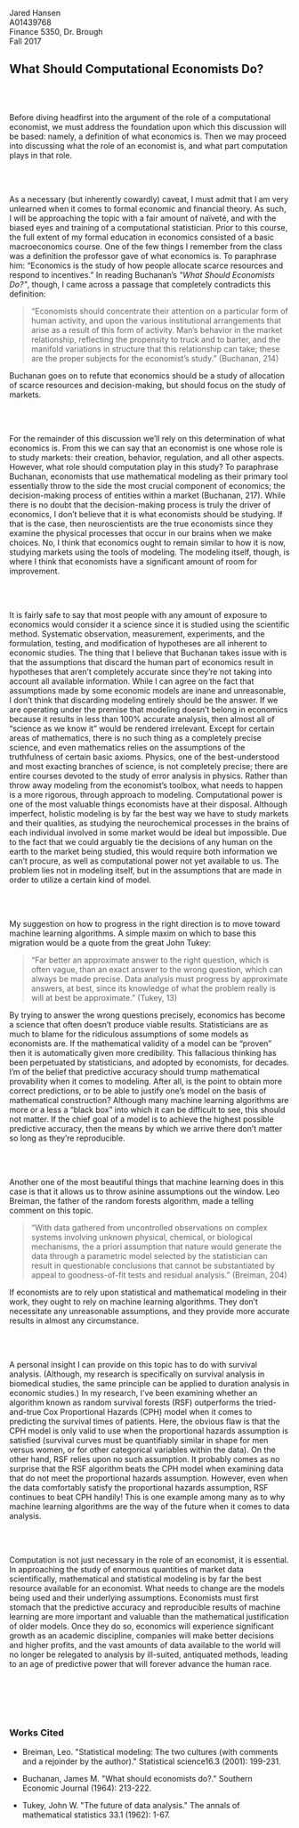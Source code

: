Jared Hansen <br>
A01439768 <br>
Finance 5350, Dr. Brough <br>
Fall 2017 <br>

## What Should Computational Economists Do?

<br> <br>

Before diving headfirst into the argument of the role of a computational economist,
we must address the foundation upon which this discussion will be based: namely, a definition
of what economics is. Then we may proceed into discussing what the role of an economist is,
and what part computation plays in that role.

<br> <br>

As a necessary (but inherently cowardly) caveat, I must admit that I am very unlearned
when it comes to formal economic and financial theory. As such, I will be approaching the topic
with a fair amount of naïveté, and with the biased eyes and training of a computational
statistician. Prior to this course, the full extent of my formal education in economics consisted
of a basic macroeconomics course. One of the few things I remember from the class was a definition
the professor gave of what economics is. To paraphrase him: “Economics is the study of how people
allocate scarce resources and respond to incentives.” In reading Buchanan’s *"What Should Economists
Do?"*, though, I came across a passage that completely contradicts this definition:
> “Economists should concentrate their attention on a particular form of human activity, and upon the
> various institutional arrangements that arise as a result of this form of activity. Man’s behavior in the
> market relationship, reflecting the propensity to truck and to barter, and the manifold variations
> in structure that this relationship can take; these are the proper subjects for the economist’s
> study.” (Buchanan, 214)

Buchanan goes on to refute that economics should be a study of allocation
of scarce resources and decision-making, but should focus on the study of markets.

<br> <br>

For the remainder of this discussion we’ll rely on this determination of what economics is.
From this we can say that an economist is one whose role is to study markets: their creation,
behavior, regulation, and all other aspects. However, what role should computation play in this study?
To paraphrase Buchanan, economists that use mathematical modeling as their primary tool essentially
throw to the side the most crucial component of economics; the decision-making process of entities
within a market (Buchanan, 217). While there is no doubt that the decision-making process is truly the
driver of economics, I don’t believe that it is what economists should be studying. If that is the
case, then neuroscientists are the true economists since they examine the physical processes that
occur in our brains when we make choices. No, I think that economics ought to remain similar to how it
is now, studying markets using the tools of modeling. The modeling itself, though, is where I think that
economists have a significant amount of room for improvement. 

<br> <br>

It is fairly safe to say that most people with any amount of exposure to economics would consider
it a science since it is studied using the scientific method. Systematic observation, measurement,
experiments, and the formulation, testing, and modification of hypotheses are all inherent to economic
studies. The thing that I believe that Buchanan takes issue with is that the assumptions that discard the
human part of economics result in hypotheses that aren’t completely accurate since they’re not taking into
account all available information. While I can agree on the fact that assumptions made by some economic
models are inane and unreasonable, I don’t think that discarding modeling entirely should be the answer.
If we are operating under the premise that modeling doesn’t belong in economics because it results in less
than 100% accurate analysis, then almost all of “science as we know it” would be rendered irrelevant.
Except for certain areas of mathematics, there is no such thing as a completely precise science, and even
mathematics relies on the assumptions of the truthfulness of certain basic axioms. Physics, one of the
best-understood and most exacting branches of science, is not completely precise; there are entire courses
devoted to the study of error analysis in physics. Rather than throw away modeling from the economist’s
toolbox, what needs to happen is a more rigorous, through approach to modeling. Computational power is one
of the most valuable things economists have at their disposal. Although imperfect, holistic modeling is by
far the best way we have to study markets and their qualities, as studying the neurochemical processes in
the brains of each individual involved in some market would be ideal but impossible. Due to the fact that
we could arguably tie the decisions of any human on the earth to the market being studied, this would
require both information we can’t procure, as well as computational power not yet available to us. The
problem lies not in modeling itself, but in the assumptions that are made in order to utilize a certain kind
of model.

<br> <br>

My suggestion on how to progress in the right direction is to move toward machine learning algorithms.
A simple maxim on which to base this migration would be a quote from the great John Tukey:
> “Far better an approximate answer to the right question, which is often vague, than an exact answer to
> the wrong question, which can always be made precise. Data analysis must progress by approximate answers,
> at best, since its knowledge of what the problem really is will at best be approximate.” (Tukey, 13)

By trying to answer the wrong questions precisely, economics has become a science that often doesn’t produce
viable results. Statisticians are as much to blame for the ridiculous assumptions of some models as economists
are. If the mathematical validity of a model can be “proven” then it is automatically given more credibility. This
fallacious thinking has been perpetuated by statisticians, and adopted by economists, for decades. I’m of the
belief that predictive accuracy should trump mathematical provability when it comes to modeling. After all,
is the point to obtain more correct predictions, or to be able to justify one’s model on the basis of
mathematical construction? Although many machine learning algorithms are more or a less a “black box” into
which it can be difficult to see, this should not matter. If the chief goal of a model is to achieve the
highest possible predictive accuracy, then the means by which we arrive there don’t matter so long as they’re
reproducible.

<br> <br>

Another one of the most beautiful things that machine learning does in this case is that it allows us
to throw asinine assumptions out the window. Leo Breiman, the father of the random forests algorithm, made a
telling comment on this topic.
> “With data gathered from uncontrolled observations on complex systems involving unknown physical, chemical,
> or biological mechanisms, the a priori assumption that nature would generate the data through a parametric
> model selected by the statistician can result in questionable conclusions that cannot be substantiated by
> appeal to goodness-of-fit tests and residual analysis.” (Breiman, 204) 

If economists are to rely upon statistical and mathematical modeling in their work, they ought to rely on machine
learning algorithms. They don’t necessitate any unreasonable assumptions, and they provide more accurate results in
almost any circumstance.

<br> <br>

A personal insight I can provide on this topic has to do with survival analysis. (Although, my research
is specifically on survival analysis in biomedical studies, the same principle can be applied to duration
analysis in economic studies.) In my research, I’ve been examining whether an algorithm known as random survival
forests (RSF) outperforms the tried-and-true Cox Proportional Hazards (CPH) model when it comes to predicting
the survival times of patients. Here, the obvious flaw is that the CPH model is only valid to use when the
proportional hazards assumption is satisfied (survival curves must be quantifiably similar in shape for men
versus women, or for other categorical variables within the data). On the other hand, RSF relies upon no such
assumption. It probably comes as no surprise that the RSF algorithm beats the CPH model when examining data that
do not meet the proportional hazards assumption. However, even when the data comfortably satisfy the proportional
hazards assumption, RSF continues to beat CPH handily! This is one example among many as to why machine learning
algorithms are the way of the future when it comes to data analysis.

<br> <br>

Computation is not just necessary in the role of an economist, it is essential. In approaching the study
of enormous quantities of market data scientifically, mathematical and statistical modeling is by far the best
resource available for an economist. What needs to change are the models being used and their underlying
assumptions. Economists must first stomach that the predictive accuracy and reproducible results of machine
learning are more important and valuable than the mathematical justification of older models. Once they do so,
economics will experience significant growth as an academic discipline, companies will make better decisions and
higher profits, and the vast amounts of data available to the world will no longer be relegated to analysis by
ill-suited, antiquated methods, leading to an age of predictive power that will forever advance the human race.

<br> <br>
<br> <br>


### Works Cited


- Breiman, Leo. "Statistical modeling: The two cultures (with comments and a rejoinder by the author)."
  Statistical science16.3 (2001): 199-231.

- Buchanan, James M. "What should economists do?." Southern Economic Journal (1964): 213-222.

- Tukey, John W. "The future of data analysis." The annals of mathematical statistics 33.1 (1962): 1-67.
